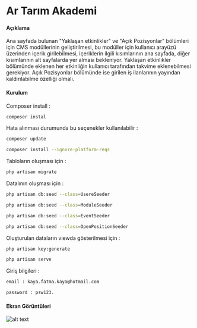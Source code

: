 # Ar Tarım Akademi 

#### Açıklama
Ana sayfada bulunan "Yaklaşan etkinlikler" ve "Açık Pozisyonlar" bölümleri için CMS modüllerinin geliştirilmesi, bu modüller için kullanıcı arayüzü üzerinden içerik girilebilmesi, içeriklerin ilgili kısımlarının ana sayfada, diğer kısımlarının alt sayfalarda yer alması bekleniyor. Yaklaşan etkinlikler bölümünde eklenen her etkinliğin kullanıcı tarafından takvime eklenebilmesi gerekiyor. Açık Pozisyonlar bölümünde ise girilen iş ilanlarının yayından kaldırılabilme özelliği olmalı.

#### Kurulum
Composer install :

```sh
composer instal
```
Hata alınması durumunda bu seçenekler kullanılabilir :
```sh
composer update

composer install --ignore-platform-reqs
```
Tabloların oluşması için :

```sh
php artisan migrate
```
Datalının oluşması için :

```sh
php artisan db:seed --class=UsereSeeder

php artisan db:seed --class=ModuleSeeder

php artisan db:seed --class=EventSeeder

php artisan db:seed --class=OpenPositionSeeder
```

Oluşturulan dataların viewda gösterilmesi için :

```sh
php artisan key:generate

php artisan serve
```

Giriş bilgileri :

```sh
email : kaya.fatma.kaya@hotmail.com

password : psw123.
```



#### Ekran Görüntüleri

![alt text](https://raw.githubusercontent.com/FatmaKaya/toDoApp/main/public/.PNG?token=)




